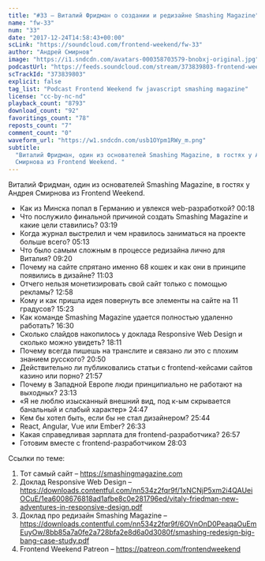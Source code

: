 ```yaml
---
title: "#33 – Виталий Фридман о создании и редизайне Smashing Magazine"
name: "fw-33"
num: "33"
date: "2017-12-24T14:58:43+00:00"
scLink: "https://soundcloud.com/frontend-weekend/fw-33"
author: "Андрей Смирнов"
image: "https://i1.sndcdn.com/avatars-000358703579-bnobxj-original.jpg"
podcastUrl: "https://feeds.soundcloud.com/stream/373839803-frontend-weekend-fw-33.m4a"
scTrackId: "373839803"
explicit: false
tag_list: "Podcast Frontend Weekend fw javascript smashing magazine"
license: "cc-by-nc-nd"
playback_count: "8793"
download_count: "92"
favoritings_count: "78"
reposts_count: "7"
comment_count: "0"
waveform_url: "https://w1.sndcdn.com/usb1OYpm1RWy_m.png"
subtitle:
  "Виталий Фридман, один из основателей Smashing Magazine, в гостях у Андрея
  Смирнова из Frontend Weekend. "
---
```


Виталий Фридман, один из основателей Smashing Magazine, в гостях у Андрея
Смирнова из Frontend Weekend.

- Как из Минска попал в Германию и увлекся web-разработкой?
  <timecode sec="18">00:18</timecode>
- Что послужило финальной причиной создать Smashing Magazine и какие цели
  ставились? <timecode sec="199">03:19</timecode>
- Когда журнал выстрелил и чем нравилось заниматься на проекте больше всего?
  <timecode sec="313">05:13</timecode>
- Что было самым сложным в процессе редизайна лично для Виталия?
  <timecode sec="560">09:20</timecode>
- Почему на сайте спрятано именно 68 кошек и как они в принципе появились в
  дизайне? <timecode sec="663">11:03</timecode>
- Отчего нельзя монетизировать свой сайт только с помощью рекламы?
  <timecode sec="778">12:58</timecode>
- Кому и как пришла идея повернуть все элементы на сайте на 11 градусов?
  <timecode sec="923">15:23</timecode>
- Как команде Smashing Magazine удается полностью удаленно работать?
  <timecode sec="990">16:30</timecode>
- Сколько слайдов накопилось у доклада Responsive Web Design и сколько можно
  увидеть? <timecode sec="1091">18:11</timecode>
- Почему всегда пишешь на транслите и связано ли это с плохим знанием русского?
  <timecode sec="1250">20:50</timecode>
- Действительно ли публиковались статьи с frontend-кейсами сайтов казино или
  порно? <timecode sec="1317">21:57</timecode>
- Почему в Западной Европе люди принципиально не работают на выходных?
  <timecode sec="1393">23:13</timecode>
- «Я не люблю изысканный внешний вид, под к-ым скрывается банальный и слабый
  характер» <timecode sec="1487">24:47</timecode>
- Кем бы хотел быть, если бы не стал дизайнером?
  <timecode sec="1544">25:44</timecode>
- React, Angular, Vue или Ember? <timecode sec="1593">26:33</timecode>
- Какая справедливая зарплата для frontend-разработчика?
  <timecode sec="1617">26:57</timecode>
- Готовим вместе с frontend-разработчиком <timecode sec="1683">28:03</timecode>

Ссылки по теме:

1. Тот самый сайт – <https://smashingmagazine.com>
2. Доклад Responsive Web Design –
   <https://downloads.contentful.com/nn534z2fqr9f/1xNCNjP5xm2i4QAUeiOCuE/1ea6008676818ad1afbe8c0e281796ed/vitaly-friedman-new-adventures-in-responsive-design.pdf>
3. Доклад про редизайн Smashing Magazine –
   <https://downloads.contentful.com/nn534z2fqr9f/6OVnOnD0PeaqaOuEmEuyOw/8bb85a7a0fe2a728bfa2e8d6a0d3080f/smashing-redesign-big-bang-case-study.pdf>
4. Frontend Weekend Patreon – <https://patreon.com/frontendweekend>
